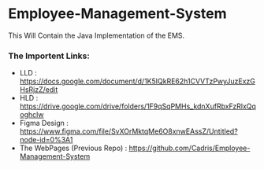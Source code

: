 # Employee-Management-System
This Will Contain the Java Implementation of the EMS.

### The Importent Links:

- LLD : https://docs.google.com/document/d/1K5IQkRE62h1CVVTzPwyJuzExzGHsRjzZ/edit
- HLD : https://drive.google.com/drive/folders/1F9qSqPMHs_kdnXufRbxFzRlxQqoghclw
- Figma Design : https://www.figma.com/file/SvXOrMktqMe6O8xnwEAssZ/Untitled?node-id=0%3A1
- The WebPages (Previous Repo) : https://github.com/Cadris/Employee-Management-System
